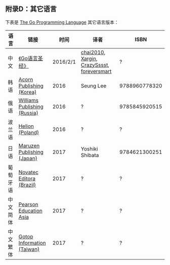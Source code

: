 ## 附录D：其它语言

下表是 [The Go Programming Language](http://www.gopl.io/) 其它语言版本：

语言 | 链接 | 时间 | 译者 | ISBN
---- | ---- | ---- | ---- | ----
中文     | [《Go语言圣经》][gopl-zh] | 2016/2/1 | [chai2010][chai2010], [Xargin][Xargin], [CrazySssst][CrazySssst], [foreversmart][foreversmart] | ?
韩语     | [Acorn Publishing (Korea)](http://www.acornpub.co.kr/) | 2016 | Seung Lee | 9788960778320
俄语     | [Williams Publishing (Russia)](http://www.williamspublishing.com/) | 2016 | ? | 9785845920515
波兰语   | [Helion (Poland)](http://helion.pl/) | 2016 | ? | ?
日语     | [Maruzen Publishing (Japan)](http://www.maruzen.co.jp/corp/en/services/publishing.html) | 2017 | Yoshiki Shibata | 9784621300251
葡萄牙语 | [Novatec Editora (Brazil)](http://novatec.com.br/) |2017 | ? | ?
中文简体 | [Pearson Education Asia](http://www.pearsonapac.com/) |2017 | ? | ?
中文繁体 | [Gotop Information (Taiwan)](http://www.gotop.com.tw/) | 2017 | ? | ?


[gopl-zh]: http://golang-china.github.io/gopl-zh/  "《Go语言圣经》"

[chai2010]: https://github.com/chai2010
[Xargin]: https://github.com/cch123
[CrazySssst]: https://github.com/CrazySssst
[foreversmart]: https://github.com/foreversmart
